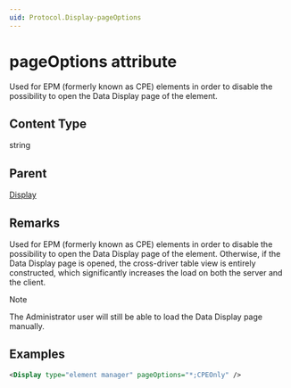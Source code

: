 ```yaml
---
uid: Protocol.Display-pageOptions
---
```


# pageOptions attribute

Used for EPM (formerly known as CPE) elements in order to disable the possibility to open the Data Display page of the element.

## Content Type

string

## Parent

[Display](xref:Protocol.Display)

## Remarks

Used for EPM (formerly known as CPE) elements in order to disable the possibility to open the Data Display page of the element. Otherwise, if the Data Display page is opened, the cross-driver table view is entirely constructed, which significantly increases the load on both the server and the client.

> [!NOTE]
> The Administrator user will still be able to load the Data Display page manually.

## Examples

```xml
<Display type="element manager" pageOptions="*;CPEOnly" />
```
